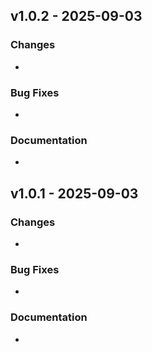 ## v1.0.2 - 2025-09-03

### Changes
- 

### Bug Fixes
- 

### Documentation
- 

## v1.0.1 - 2025-09-03

### Changes
- 

### Bug Fixes
- 

### Documentation
- 

